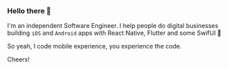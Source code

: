 ### Hello there 👋

I'm an independent Software Engineer. I help people do digital businesses building `iOS` and `Android` apps with React Native, Flutter and some SwifUI 📱 

So yeah, I code mobile experience, you experience the code.

Cheers!
